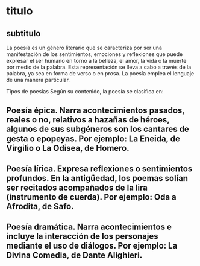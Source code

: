 # titulo 
## subtitulo

La poesía es un género literario que se caracteriza por ser una manifestación de los sentimientos, emociones y reflexiones que puede expresar el ser humano en torno a la belleza, el amor, la vida o la muerte por medio de la palabra. Esta representación se lleva a cabo a través de la palabra, ya sea en forma de verso o en prosa. La poesía emplea el lenguaje de una manera particular.

Tipos de poesías
Según su contenido, la poesía se clasifica en:

## Poesía épica. Narra acontecimientos pasados, reales o no, relativos a hazañas de héroes, algunos de sus subgéneros son los cantares de gesta o epopeyas. Por ejemplo: La Eneida, de Virgilio o La Odisea, de Homero.

## Poesía lírica. Expresa reflexiones o sentimientos profundos. En la antigüedad, los poemas solían ser recitados acompañados de la lira (instrumento de cuerda). Por ejemplo: Oda a Afrodita, de Safo.

## Poesía dramática. Narra acontecimientos e incluye la interacción de los personajes mediante el uso de diálogos. Por ejemplo: La Divina Comedia, de Dante Alighieri.

